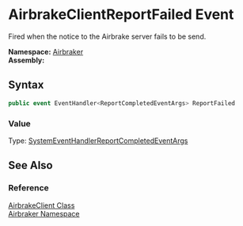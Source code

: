 AirbrakeClientReportFailed Event
================================
Fired when the notice to the Airbrake server fails to be send.

**Namespace:** [Airbraker][1]  
**Assembly:**

Syntax
------

```csharp
public event EventHandler<ReportCompletedEventArgs> ReportFailed
```

### Value
Type: [SystemEventHandler][2][ReportCompletedEventArgs][3]

See Also
--------

### Reference
[AirbrakeClient Class][4]  
[Airbraker Namespace][1]  

[1]: ../README.md
[2]: http://msdn.microsoft.com/en-us/library/db0etb8x
[3]: ../ReportCompletedEventArgs/README.md
[4]: README.md